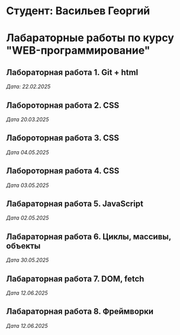 # Студент: Васильев Георгий

# Лабараторные работы по курсу "WEB-программирование"

## Лабораторная работа 1. Git + html

*Дата: 22.02.2025*

## Лабороторная работа 2. CSS

*Дата 20.03.2025*

## Лабороторная работа 3. CSS

*Дата 04.05.2025*

## Лабороторная работа 4. CSS

*Дата 03.05.2025*

## Лабараторная работа 5. JavaScript

*Дата 02.05.2025*

## Лабараторная работа 6. Циклы, массивы, объекты

*Дата 30.05.2025*

## Лабараторная работа 7. DOM, fetch

*Дата 12.06.2025*

## Лабараторная работа 8. Фреймворки

*Дата 12.06.2025*